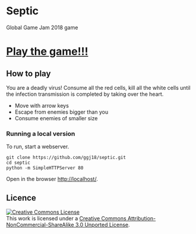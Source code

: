 # Septic
Global Game Jam 2018 game

# [Play the game!!!](https://ggj18.github.io/septic/index.html)

## How to play

You are a deadly virus!
Consume all the red cells, kill all the white cells until the infection transmission is completed by taking over the heart.

* Move with arrow keys
* Escape from enemies bigger than you
* Consume enemies of smaller size

### Running a local version
To run, start a webserver.

```
git clone https://github.com/ggj18/septic.git
cd septic
python -m SimpleHTTPServer 80
```
Open in the browser <http://localhost/>.

## Licence
<a rel="license" href="http://creativecommons.org/licenses/by-nc-sa/3.0/"><img alt="Creative Commons License" style="border-width:0" src="https://i.creativecommons.org/l/by-nc-sa/3.0/88x31.png" /></a><br />This work is licensed under a <a rel="license" href="http://creativecommons.org/licenses/by-nc-sa/3.0/">Creative Commons Attribution-NonCommercial-ShareAlike 3.0 Unported License</a>.
